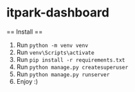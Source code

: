 # itpark-dashboard

== Install ==

1. Run `python -m venv venv`
2. Run `venv\Scripts\activate`
3. Run `pip install -r requirements.txt`
4. Run `python manage.py createsuperuser`
5. Run `python manage.py runserver`
6. Enjoy :)
